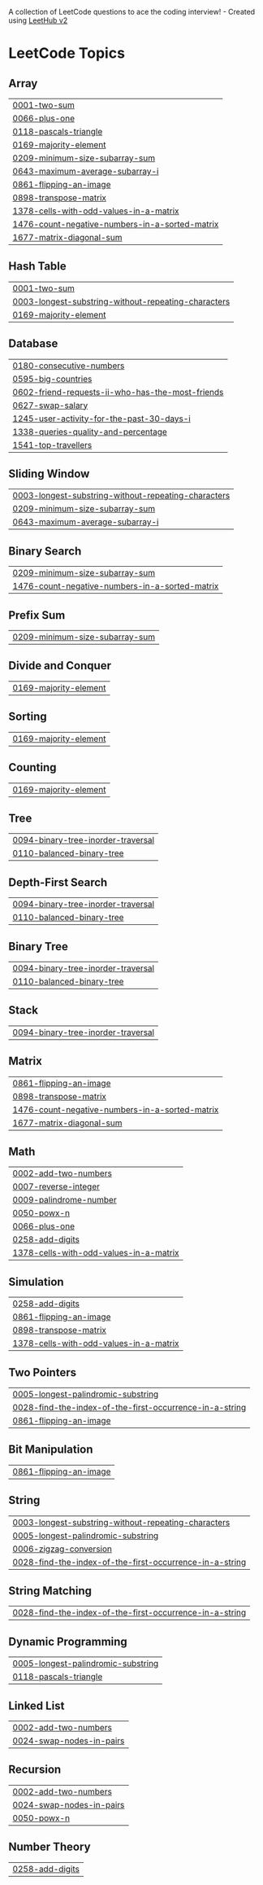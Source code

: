 A collection of LeetCode questions to ace the coding interview! - Created using [LeetHub v2](https://github.com/arunbhardwaj/LeetHub-2.0)
<!---LeetCode Topics Start-->
# LeetCode Topics
## Array
|  |
| ------- |
| [0001-two-sum](https://github.com/CHANDRASEKHAR-24/Leet-code/tree/master/0001-two-sum) |
| [0066-plus-one](https://github.com/CHANDRASEKHAR-24/Leet-code/tree/master/0066-plus-one) |
| [0118-pascals-triangle](https://github.com/CHANDRASEKHAR-24/Leet-code/tree/master/0118-pascals-triangle) |
| [0169-majority-element](https://github.com/CHANDRASEKHAR-24/Leet-code/tree/master/0169-majority-element) |
| [0209-minimum-size-subarray-sum](https://github.com/CHANDRASEKHAR-24/Leet-code/tree/master/0209-minimum-size-subarray-sum) |
| [0643-maximum-average-subarray-i](https://github.com/CHANDRASEKHAR-24/Leet-code/tree/master/0643-maximum-average-subarray-i) |
| [0861-flipping-an-image](https://github.com/CHANDRASEKHAR-24/Leet-code/tree/master/0861-flipping-an-image) |
| [0898-transpose-matrix](https://github.com/CHANDRASEKHAR-24/Leet-code/tree/master/0898-transpose-matrix) |
| [1378-cells-with-odd-values-in-a-matrix](https://github.com/CHANDRASEKHAR-24/Leet-code/tree/master/1378-cells-with-odd-values-in-a-matrix) |
| [1476-count-negative-numbers-in-a-sorted-matrix](https://github.com/CHANDRASEKHAR-24/Leet-code/tree/master/1476-count-negative-numbers-in-a-sorted-matrix) |
| [1677-matrix-diagonal-sum](https://github.com/CHANDRASEKHAR-24/Leet-code/tree/master/1677-matrix-diagonal-sum) |
## Hash Table
|  |
| ------- |
| [0001-two-sum](https://github.com/CHANDRASEKHAR-24/Leet-code/tree/master/0001-two-sum) |
| [0003-longest-substring-without-repeating-characters](https://github.com/CHANDRASEKHAR-24/Leet-code/tree/master/0003-longest-substring-without-repeating-characters) |
| [0169-majority-element](https://github.com/CHANDRASEKHAR-24/Leet-code/tree/master/0169-majority-element) |
## Database
|  |
| ------- |
| [0180-consecutive-numbers](https://github.com/CHANDRASEKHAR-24/Leet-code/tree/master/0180-consecutive-numbers) |
| [0595-big-countries](https://github.com/CHANDRASEKHAR-24/Leet-code/tree/master/0595-big-countries) |
| [0602-friend-requests-ii-who-has-the-most-friends](https://github.com/CHANDRASEKHAR-24/Leet-code/tree/master/0602-friend-requests-ii-who-has-the-most-friends) |
| [0627-swap-salary](https://github.com/CHANDRASEKHAR-24/Leet-code/tree/master/0627-swap-salary) |
| [1245-user-activity-for-the-past-30-days-i](https://github.com/CHANDRASEKHAR-24/Leet-code/tree/master/1245-user-activity-for-the-past-30-days-i) |
| [1338-queries-quality-and-percentage](https://github.com/CHANDRASEKHAR-24/Leet-code/tree/master/1338-queries-quality-and-percentage) |
| [1541-top-travellers](https://github.com/CHANDRASEKHAR-24/Leet-code/tree/master/1541-top-travellers) |
## Sliding Window
|  |
| ------- |
| [0003-longest-substring-without-repeating-characters](https://github.com/CHANDRASEKHAR-24/Leet-code/tree/master/0003-longest-substring-without-repeating-characters) |
| [0209-minimum-size-subarray-sum](https://github.com/CHANDRASEKHAR-24/Leet-code/tree/master/0209-minimum-size-subarray-sum) |
| [0643-maximum-average-subarray-i](https://github.com/CHANDRASEKHAR-24/Leet-code/tree/master/0643-maximum-average-subarray-i) |
## Binary Search
|  |
| ------- |
| [0209-minimum-size-subarray-sum](https://github.com/CHANDRASEKHAR-24/Leet-code/tree/master/0209-minimum-size-subarray-sum) |
| [1476-count-negative-numbers-in-a-sorted-matrix](https://github.com/CHANDRASEKHAR-24/Leet-code/tree/master/1476-count-negative-numbers-in-a-sorted-matrix) |
## Prefix Sum
|  |
| ------- |
| [0209-minimum-size-subarray-sum](https://github.com/CHANDRASEKHAR-24/Leet-code/tree/master/0209-minimum-size-subarray-sum) |
## Divide and Conquer
|  |
| ------- |
| [0169-majority-element](https://github.com/CHANDRASEKHAR-24/Leet-code/tree/master/0169-majority-element) |
## Sorting
|  |
| ------- |
| [0169-majority-element](https://github.com/CHANDRASEKHAR-24/Leet-code/tree/master/0169-majority-element) |
## Counting
|  |
| ------- |
| [0169-majority-element](https://github.com/CHANDRASEKHAR-24/Leet-code/tree/master/0169-majority-element) |
## Tree
|  |
| ------- |
| [0094-binary-tree-inorder-traversal](https://github.com/CHANDRASEKHAR-24/Leet-code/tree/master/0094-binary-tree-inorder-traversal) |
| [0110-balanced-binary-tree](https://github.com/CHANDRASEKHAR-24/Leet-code/tree/master/0110-balanced-binary-tree) |
## Depth-First Search
|  |
| ------- |
| [0094-binary-tree-inorder-traversal](https://github.com/CHANDRASEKHAR-24/Leet-code/tree/master/0094-binary-tree-inorder-traversal) |
| [0110-balanced-binary-tree](https://github.com/CHANDRASEKHAR-24/Leet-code/tree/master/0110-balanced-binary-tree) |
## Binary Tree
|  |
| ------- |
| [0094-binary-tree-inorder-traversal](https://github.com/CHANDRASEKHAR-24/Leet-code/tree/master/0094-binary-tree-inorder-traversal) |
| [0110-balanced-binary-tree](https://github.com/CHANDRASEKHAR-24/Leet-code/tree/master/0110-balanced-binary-tree) |
## Stack
|  |
| ------- |
| [0094-binary-tree-inorder-traversal](https://github.com/CHANDRASEKHAR-24/Leet-code/tree/master/0094-binary-tree-inorder-traversal) |
## Matrix
|  |
| ------- |
| [0861-flipping-an-image](https://github.com/CHANDRASEKHAR-24/Leet-code/tree/master/0861-flipping-an-image) |
| [0898-transpose-matrix](https://github.com/CHANDRASEKHAR-24/Leet-code/tree/master/0898-transpose-matrix) |
| [1476-count-negative-numbers-in-a-sorted-matrix](https://github.com/CHANDRASEKHAR-24/Leet-code/tree/master/1476-count-negative-numbers-in-a-sorted-matrix) |
| [1677-matrix-diagonal-sum](https://github.com/CHANDRASEKHAR-24/Leet-code/tree/master/1677-matrix-diagonal-sum) |
## Math
|  |
| ------- |
| [0002-add-two-numbers](https://github.com/CHANDRASEKHAR-24/Leet-code/tree/master/0002-add-two-numbers) |
| [0007-reverse-integer](https://github.com/CHANDRASEKHAR-24/Leet-code/tree/master/0007-reverse-integer) |
| [0009-palindrome-number](https://github.com/CHANDRASEKHAR-24/Leet-code/tree/master/0009-palindrome-number) |
| [0050-powx-n](https://github.com/CHANDRASEKHAR-24/Leet-code/tree/master/0050-powx-n) |
| [0066-plus-one](https://github.com/CHANDRASEKHAR-24/Leet-code/tree/master/0066-plus-one) |
| [0258-add-digits](https://github.com/CHANDRASEKHAR-24/Leet-code/tree/master/0258-add-digits) |
| [1378-cells-with-odd-values-in-a-matrix](https://github.com/CHANDRASEKHAR-24/Leet-code/tree/master/1378-cells-with-odd-values-in-a-matrix) |
## Simulation
|  |
| ------- |
| [0258-add-digits](https://github.com/CHANDRASEKHAR-24/Leet-code/tree/master/0258-add-digits) |
| [0861-flipping-an-image](https://github.com/CHANDRASEKHAR-24/Leet-code/tree/master/0861-flipping-an-image) |
| [0898-transpose-matrix](https://github.com/CHANDRASEKHAR-24/Leet-code/tree/master/0898-transpose-matrix) |
| [1378-cells-with-odd-values-in-a-matrix](https://github.com/CHANDRASEKHAR-24/Leet-code/tree/master/1378-cells-with-odd-values-in-a-matrix) |
## Two Pointers
|  |
| ------- |
| [0005-longest-palindromic-substring](https://github.com/CHANDRASEKHAR-24/Leet-code/tree/master/0005-longest-palindromic-substring) |
| [0028-find-the-index-of-the-first-occurrence-in-a-string](https://github.com/CHANDRASEKHAR-24/Leet-code/tree/master/0028-find-the-index-of-the-first-occurrence-in-a-string) |
| [0861-flipping-an-image](https://github.com/CHANDRASEKHAR-24/Leet-code/tree/master/0861-flipping-an-image) |
## Bit Manipulation
|  |
| ------- |
| [0861-flipping-an-image](https://github.com/CHANDRASEKHAR-24/Leet-code/tree/master/0861-flipping-an-image) |
## String
|  |
| ------- |
| [0003-longest-substring-without-repeating-characters](https://github.com/CHANDRASEKHAR-24/Leet-code/tree/master/0003-longest-substring-without-repeating-characters) |
| [0005-longest-palindromic-substring](https://github.com/CHANDRASEKHAR-24/Leet-code/tree/master/0005-longest-palindromic-substring) |
| [0006-zigzag-conversion](https://github.com/CHANDRASEKHAR-24/Leet-code/tree/master/0006-zigzag-conversion) |
| [0028-find-the-index-of-the-first-occurrence-in-a-string](https://github.com/CHANDRASEKHAR-24/Leet-code/tree/master/0028-find-the-index-of-the-first-occurrence-in-a-string) |
## String Matching
|  |
| ------- |
| [0028-find-the-index-of-the-first-occurrence-in-a-string](https://github.com/CHANDRASEKHAR-24/Leet-code/tree/master/0028-find-the-index-of-the-first-occurrence-in-a-string) |
## Dynamic Programming
|  |
| ------- |
| [0005-longest-palindromic-substring](https://github.com/CHANDRASEKHAR-24/Leet-code/tree/master/0005-longest-palindromic-substring) |
| [0118-pascals-triangle](https://github.com/CHANDRASEKHAR-24/Leet-code/tree/master/0118-pascals-triangle) |
## Linked List
|  |
| ------- |
| [0002-add-two-numbers](https://github.com/CHANDRASEKHAR-24/Leet-code/tree/master/0002-add-two-numbers) |
| [0024-swap-nodes-in-pairs](https://github.com/CHANDRASEKHAR-24/Leet-code/tree/master/0024-swap-nodes-in-pairs) |
## Recursion
|  |
| ------- |
| [0002-add-two-numbers](https://github.com/CHANDRASEKHAR-24/Leet-code/tree/master/0002-add-two-numbers) |
| [0024-swap-nodes-in-pairs](https://github.com/CHANDRASEKHAR-24/Leet-code/tree/master/0024-swap-nodes-in-pairs) |
| [0050-powx-n](https://github.com/CHANDRASEKHAR-24/Leet-code/tree/master/0050-powx-n) |
## Number Theory
|  |
| ------- |
| [0258-add-digits](https://github.com/CHANDRASEKHAR-24/Leet-code/tree/master/0258-add-digits) |
<!---LeetCode Topics End-->
